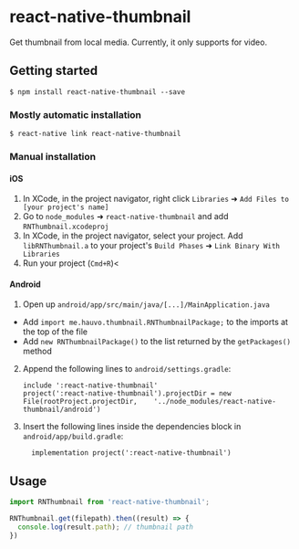 
# react-native-thumbnail
Get thumbnail from local media. Currently, it only supports for video.

## Getting started

`$ npm install react-native-thumbnail --save`

### Mostly automatic installation

`$ react-native link react-native-thumbnail`

### Manual installation


#### iOS

1. In XCode, in the project navigator, right click `Libraries` ➜ `Add Files to [your project's name]`
2. Go to `node_modules` ➜ `react-native-thumbnail` and add `RNThumbnail.xcodeproj`
3. In XCode, in the project navigator, select your project. Add `libRNThumbnail.a` to your project's `Build Phases` ➜ `Link Binary With Libraries`
4. Run your project (`Cmd+R`)<

#### Android

1. Open up `android/app/src/main/java/[...]/MainApplication.java`
  - Add `import me.hauvo.thumbnail.RNThumbnailPackage;` to the imports at the top of the file
  - Add `new RNThumbnailPackage()` to the list returned by the `getPackages()` method
2. Append the following lines to `android/settings.gradle`:
  	```
  	include ':react-native-thumbnail'
  	project(':react-native-thumbnail').projectDir = new File(rootProject.projectDir, 	'../node_modules/react-native-thumbnail/android')
  	```
3. Insert the following lines inside the dependencies block in `android/app/build.gradle`:
  	```
      implementation project(':react-native-thumbnail')
  	```

## Usage
```javascript
import RNThumbnail from 'react-native-thumbnail';

RNThumbnail.get(filepath).then((result) => {
  console.log(result.path); // thumbnail path
})
```
